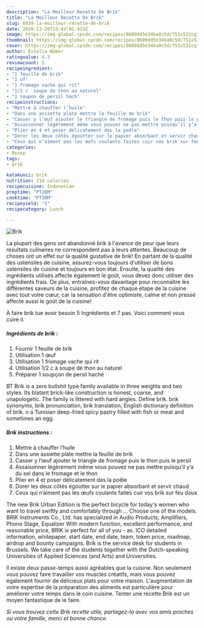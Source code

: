 ```yaml
---
description: "La Meilleur Recette De Brik"
title: "La Meilleur Recette De Brik"
slug: 6039-la-meilleur-recette-de-brik
date: 2020-11-28T15:43:01.933Z
image: https://img-global.cpcdn.com/recipes/8609dd5e34ba0c5d/751x532cq70/brik-photo-principale-de-la-recette.jpg
thumbnail: https://img-global.cpcdn.com/recipes/8609dd5e34ba0c5d/751x532cq70/brik-photo-principale-de-la-recette.jpg
cover: https://img-global.cpcdn.com/recipes/8609dd5e34ba0c5d/751x532cq70/brik-photo-principale-de-la-recette.jpg
author: Estella Weber
ratingvalue: 4.3
reviewcount: 5
recipeingredient:
- "1 feuille de brik"
- "1 uf"
- "1 fromage vache qui rit"
- "1/2 c  soupe de thon au naturel"
- "1 soupon de persil hach"
recipeinstructions:
- "Mettre à chauffer l’huile"
- "Dans une assiette plate mettre la feuille de brik"
- "Casser y l’œuf ajouter le triangle de fromage puis le thon puis le persil"
- "Assaisonner légèrement même vous pouvez ne pas mettre puisqu’il y’a du sel dans le fromage et le thon"
- "Plier en 4 et poser délicatement das la poêle"
- "Dorer les deux côtés égoutter sur le papier absorbant et servir chaud"
- "Ceux qui n’aiment pas les œufs coulants faites cuir vos brik sur feu doux"
categories:
- Resep
tags:
- brik

katakunci: brik 
nutrition: 214 calories
recipecuisine: Indonesian
preptime: "PT26M"
cooktime: "PT30M"
recipeyield: "1"
recipecategory: Lunch

---
```



![Brik](https://img-global.cpcdn.com/recipes/8609dd5e34ba0c5d/751x532cq70/brik-photo-principale-de-la-recette.jpg)

La plupart des gens ont abandonné brik à l'avance de peur que leurs résultats culinaires ne correspondent pas à leurs attentes. Beaucoup de choses ont un effet sur la qualité gustative de brik! En partant de la qualité des ustensiles de cuisine, assurez-vous toujours d'utiliser de bons ustensiles de cuisine et toujours en bon état. Ensuite, la qualité des ingrédients utilisés affecte également le goût, vous devez donc utiliser des ingrédients frais. De plus, entraînez-vous davantage pour reconnaître les différentes saveurs de la cuisine, profitez de chaque étape de la cuisine avec tout votre cœur, car la sensation d'être optimiste, calme et non pressé affecte aussi le goût de la cuisine!

<!--inarticleads1-->

À faire brik tue avoir besoin 5 Ingrédients et 7 pas. Voici comment vous cuire il.

##### Ingrédients de brik :

1. Fournir 1 feuille de brik
1. Utilisation 1 œuf
1. Utilisation 1 fromage vache qui rit
1. Utilisation 1/2 c à soupe de thon au naturel
1. Préparer 1 soupçon de persil haché


BT Brik is a zero bullshit type family available in three weights and two styles. Its blatant brick-like construction is honest, coarse, and unapologetic. The family is littered with hard angles. Define brik. brik synonyms, brik pronunciation, brik translation, English dictionary definition of brik. n a Tunisian deep-fried spicy pastry filled with fish or meat and sometimes an egg. 

<!--inarticleads2-->

##### Brik instructions :

1. Mettre à chauffer l’huile
1. Dans une assiette plate mettre la feuille de brik
1. Casser y l’œuf ajouter le triangle de fromage puis le thon puis le persil
1. Assaisonner légèrement même vous pouvez ne pas mettre puisqu’il y’a du sel dans le fromage et le thon
1. Plier en 4 et poser délicatement das la poêle
1. Dorer les deux côtés égoutter sur le papier absorbant et servir chaud
1. Ceux qui n’aiment pas les œufs coulants faites cuir vos brik sur feu doux


The new Brik Urban Edition is the perfect bicycle for today&#39;s women who want to travel swiftly and comfortably through … Choose one of the models. BRIK Instruments Co., Ltd. has specialized in Audio Products, Amplifiers, Phono Stage, Equalizer With modern function, excellent performance, and reasonable price, BRIK is perfect for all of you - as. ICO detailed information, whitepaper, start date, end date, team, token price, roadmap, airdrop and bounty campaigns. Brik is the service desk for students in Brussels. We take care of the students together with the Dutch-speaking Universities of Applied Sciences (and Arts) and Universities. 

<!--inarticleads1-->

<p>
Il existe deux passe-temps aussi agréables que la cuisine. Non seulement vous pouvez faire travailler vos muscles créatifs, mais vous pouvez également fournir de délicieux plats pour votre maison. L'augmentation de votre expertise de la préparation des aliments est particulière pour améliorer votre temps dans le coin cuisine. Tenter une recette Brik est un moyen fantastique de le faire.
</p>

<p>
<i>Si vous trouvez cette Brik recette utile, partagez-la avec vos amis proches ou votre famille, merci et bonne chance.</i>
</p>

